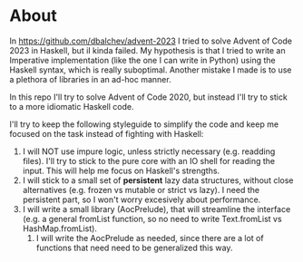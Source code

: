# About

In https://github.com/dbalchev/advent-2023 I tried to solve Advent of Code 2023 in Haskell, but iI kinda failed.
My hypothesis is that I tried to write an Imperative implementation (like the one I can write in Python) 
using the Haskell syntax, which is really suboptimal. Another mistake I made is to use a plethora of libraries
in an ad-hoc manner.

In this repo I'll try to solve Advent of Code 2020, but instead I'll try to stick to a more idiomatic Haskell code.

I'll try to keep the following styleguide to simplify the code and keep me focused on the task instead of fighting 
with Haskell:
1. I will NOT use impure logic, unless strictly necessary (e.g. readding files). I'll try to stick to the pure core
   with an IO shell for reading the input. This will help me focus on Haskell's strengths.
1. I will stick to a small set of **persistent** lazy data structures, without close alternatives
   (e.g. frozen vs mutable or strict vs lazy). I need the persistent part, so I won't worry excesively about performance.
1. I will write a small library (AocPrelude), that will streamline the interface (e.g. a general fromList function,
   so no need to write Text.fromList vs HashMap.fromList). 
   1. I will write the AocPrelude as needed, since there are a lot of functions that need need to be generalized this way.